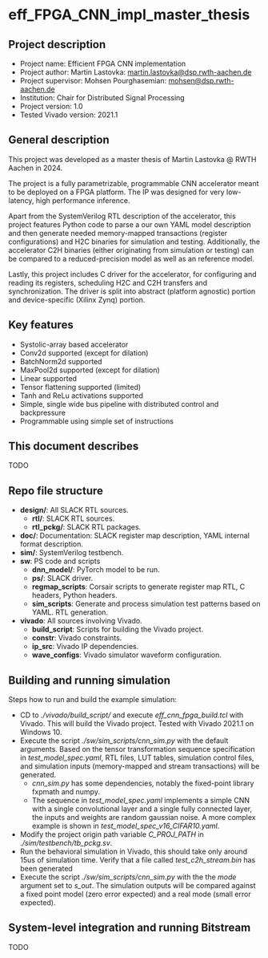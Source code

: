 # eff_FPGA_CNN_impl_master_thesis 

## Project description

+ Project name:          Efficient FPGA CNN implementation
+ Project author:        Martin Lastovka: martin.lastovka@dsp.rwth-aachen.de
+ Project supervisor:    Mohsen Pourghasemian: mohsen@dsp.rwth-aachen.de
+ Institution:           Chair for Distributed Signal Processing
+ Project version:       1.0
+ Tested Vivado version: 2021.1

## General description

This project was developed as a master thesis of Martin Lastovka @ RWTH Aachen in 2024.

The project is a fully parametrizable, programmable CNN accelerator meant to be deployed on a FPGA platform. The IP was designed for very low-latency, high performance inference. 

Apart from the SystemVerilog RTL description of the accelerator, this project features Python code to parse a our own YAML model description and then generate needed memory-mapped transactions (register configurations) and H2C binaries for simulation and testing. Additionally, the accelerator C2H binaries (either originating from simulation or testing) can be compared to a reduced-precision model as well as an reference model.

Lastly, this project includes C driver for the accelerator, for configuring and reading its registers, scheduling H2C and C2H transfers and synchronization. The driver is split into abstract (platform agnostic) portion and device-specific (Xilinx Zynq) portion.

## Key features

+ Systolic-array based accelerator
+ Conv2d supported (except for dilation)
+ BatchNorm2d supported
+ MaxPool2d supported (except for dilation)
+ Linear supported
+ Tensor flattening supported (limited)
+ Tanh and ReLu activations supported
+ Simple, single wide bus pipeline with distributed control and backpressure
+ Programmable using simple set of instructions

## This document describes

TODO

## Repo file structure

+ **design/**: All SLACK RTL sources.
    + **rtl/**: SLACK RTL sources.
    + **rtl_pckg/**: SLACK RTL packages.
+ **doc/**: Documentation: SLACK register map description, YAML internal format description.
+ **sim/**: SystemVerilog testbench.
+ **sw**: PS code and scripts
    + **dnn_model/**: PyTorch model to be run.
    + **ps/**: SLACK driver.
    + **regmap_scripts**: Corsair scripts to generate register map RTL, C headers, Python headers.
    + **sim_scripts**: Generate and process simulation test patterns based on YAML. RTL generation.
+ **vivado**: All sources involving Vivado.
    + **build_script**: Scripts for building the Vivado project.
    + **constr**: Vivado constraints.
    + **ip_src**: Vivado IP dependencies.
    + **wave_configs**: Vivado simulator waveform configuration.

## Building and running simulation

Steps how to run and build the example simulation:

+ CD to *./vivado/build_script/* and execute *eff_cnn_fpga_build.tcl* with Vivado. This will build the Vivado project. Tested with Vivado 2021.1 on Windows 10.
+ Execute the script *./sw/sim_scripts/cnn_sim.py* with the default arguments. Based on the tensor transformation sequence specification in *test_model_spec.yaml*, RTL files, LUT tables, simulation control files, and simulation inputs (memory-mapped and stream transactions) will be generated.
    + *cnn_sim.py* has some dependencies, notably the fixed-point library fxpmath and numpy.
    + The sequence in *test_model_spec.yaml* implements a simple CNN with a single convolutional layer and a single fully connected layer, the inputs and weights are random gaussian noise. A more complex example is shown in *test_model_spec_v16_CIFAR10.yaml*.
+ Modify the project origin path variable *C_PROJ_PATH* in *./sim/testbench/tb_pckg.sv*.
+ Run the behavioral simulation in Vivado, this should take only around 15us of simulation time. Verify that a file called *test_c2h_stream.bin* has been generated
+ Execute the script *./sw/sim_scripts/cnn_sim.py* with the the *mode* argument set to *s_out*. The simulation outputs will be compared against a fixed point model (zero error expected) and a real mode (small error expected).

## System-level integration and running Bitstream

TODO

